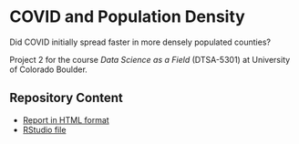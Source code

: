 # COVID and Population Density
Did COVID initially spread faster in more densely populated counties? 

Project 2 for the course *Data Science as a Field* (DTSA-5301) at University of Colorado Boulder.

## Repository Content
* [Report in HTML format](https://olaklingberg.github.io/COVID-and-Population-Density/covid_study.html)
* [RStudio file](https://olaklingberg.github.io/COVID-and-Population-Density/covid_study.Rmd)

